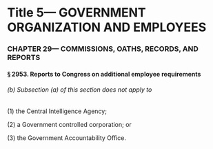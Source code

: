 
# Title 5— GOVERNMENT ORGANIZATION AND EMPLOYEES
### CHAPTER 29— COMMISSIONS, OATHS, RECORDS, AND REPORTS
#### § 2953. Reports to Congress on additional employee requirements
###### (b) Subsection (a) of this section does not apply to

(1) the Central Intelligence Agency;

(2) a Government controlled corporation; or

(3) the Government Accountability Office.
